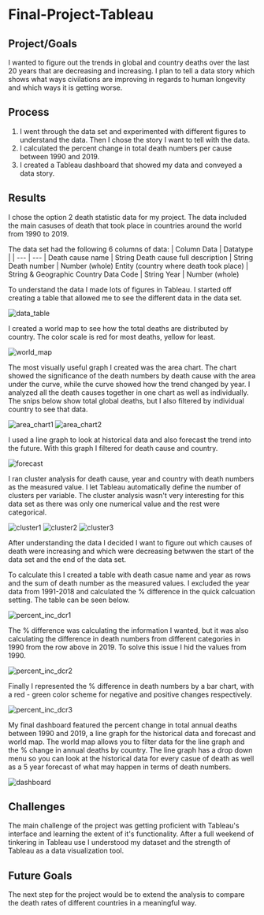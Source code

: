 # Final-Project-Tableau

## Project/Goals
I wanted to figure out the trends in global and country deaths over the last 20 years that are decreasing and increasing.   I plan to tell a data story which shows what ways civilations are improving in regards to human longevity and which ways it is getting worse.

## Process

1. I went through the data set and experimented with different figures to understand the data. Then I chose the story I want to tell with the data.
2. I calculated the percent change in total death numbers per cause between 1990 and 2019.
3. I created a Tableau dashboard that showed my data and conveyed a data story.

## Results

I chose the option 2 death statistic data for my project. The data included the main casuses of death that took place in countries around the world from 1990 to 2019.

 The data set had the following 6 columns of data:
| Column Data | Datatype |
| --- | --- |
Death cause name  | String
Death cause full description | String
Death number | Number (whole)
Entity (country where death took place) | String & Geographic Country Data
Code | String
Year | Number (whole)

To understand the data I made lots of figures in Tableau.  I started off creating a table that allowed me to see the different data in the data set.

![data_table](images/data_table.png)

I created a world map to see how the total deaths are distributed by country.  The color scale is red for most deaths, yellow for least.  

![world_map](images/world_map.png)

The most visually useful graph I created was the area chart.   The chart showed the significance of the death numbers by death cause with the area under the curve, while the curve showed how the trend changed by year. I analyzed all the death causes together in one chart as well as individually.   The snips below show total global deaths, but I also filtered by individual country to see that data.

![area_chart1](images/area_chart1.png)
![area_chart2](images/area_chart2.png)

I used a line graph to look at historical data and also forecast the trend into the future.   With this graph I filtered for death cause and country. 

![forecast](images/forecast.png)

I ran cluster analysis for death cause, year and country with death numbers as the measured value. I let Tableau automatically define the number of clusters per variable. The cluster analysis wasn't very interesting for this data set as there was only one numerical value and the rest were categorical.  

![cluster1](images/cluster1.png)
![cluster2](images/cluster2.png)
![cluster3](images/cluster3.png)

After understanding the data I decided I want to figure out which causes of death were increasing and which were decreasing betwwen the start of the data set and the end of the data set.

To calculate this I created a table with death casue name and year as rows and the sum of death number as the measured values.  I excluded the year data from 1991-2018 and calculated the % difference in the quick calcuation setting.  The table can be seen below.

![percent_inc_dcr1](images/percent_inc_dcr1.png)

The % difference was calculating the information I wanted, but it was also calculating the difference in death numbers from different categories in 1990 from the row above in 2019.  To solve this issue I hid the values from 1990. 

![percent_inc_dcr2](images/percent_inc_dcr2.png)

Finally I represented the % difference in death numbers by a bar chart, with a red - green color scheme for negative and positive changes respectively.

![percent_inc_dcr3](images/percent_inc_dcr3.png)

My final dashboard featured the percent change in total annual deaths between 1990 and 2019, a line graph for the historical data and forecast and world map.   The world map allows you to filter data for the line graph and the % change in annual deaths by country.  The line graph has a drop down menu so you can look at the historical data for every casue of death as well as a 5 year forecast of what may happen in terms of death numbers.

![dashboard](images/dashboard.png)

## Challenges 
The main challenge of the project was getting proficient with Tableau's interface and learning the extent of it's functionality.   After a full weekend of tinkering in Tableau use I understood my dataset and the strength of Tableau as a data visualization tool.

## Future Goals
The next step for the project would be to extend the analysis to compare the death rates of different countries in a meaningful way.
